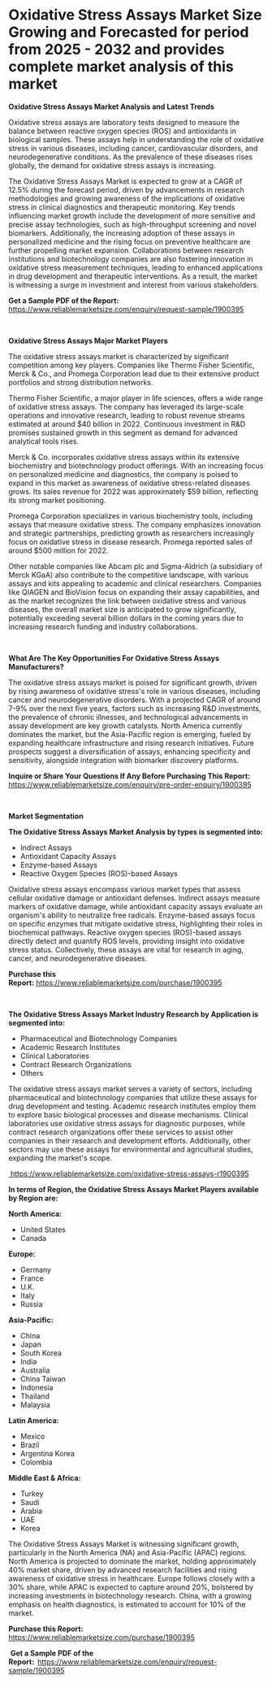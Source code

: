 <p><h1>Oxidative Stress Assays Market Size Growing and Forecasted for period from 2025 - 2032 and provides complete market analysis of this market</h1></p><p><strong>Oxidative Stress Assays Market Analysis and Latest Trends</strong></p>
<p><p>Oxidative stress assays are laboratory tests designed to measure the balance between reactive oxygen species (ROS) and antioxidants in biological samples. These assays help in understanding the role of oxidative stress in various diseases, including cancer, cardiovascular disorders, and neurodegenerative conditions. As the prevalence of these diseases rises globally, the demand for oxidative stress assays is increasing.</p><p>The Oxidative Stress Assays Market is expected to grow at a CAGR of 12.5% during the forecast period, driven by advancements in research methodologies and growing awareness of the implications of oxidative stress in clinical diagnostics and therapeutic monitoring. Key trends influencing market growth include the development of more sensitive and precise assay technologies, such as high-throughput screening and novel biomarkers. Additionally, the increasing adoption of these assays in personalized medicine and the rising focus on preventive healthcare are further propelling market expansion. Collaborations between research institutions and biotechnology companies are also fostering innovation in oxidative stress measurement techniques, leading to enhanced applications in drug development and therapeutic interventions. As a result, the market is witnessing a surge in investment and interest from various stakeholders.</p></p>
<p><strong>Get a Sample PDF of the Report:&nbsp;</strong> <a href="https://www.reliablemarketsize.com/enquiry/request-sample/1900395?utm_campaign=3460&utm_medium=2&utm_source=Github&utm_content=ia&utm_term=13042025&utm_id=oxidative-stress-assays">https://www.reliablemarketsize.com/enquiry/request-sample/1900395</a></p>
<p>&nbsp;</p>
<p><strong>Oxidative Stress Assays Major Market Players</strong></p>
<p><p>The oxidative stress assays market is characterized by significant competition among key players. Companies like Thermo Fisher Scientific, Merck & Co., and Promega Corporation lead due to their extensive product portfolios and strong distribution networks.</p><p>Thermo Fisher Scientific, a major player in life sciences, offers a wide range of oxidative stress assays. The company has leveraged its large-scale operations and innovative research, leading to robust revenue streams estimated at around $40 billion in 2022. Continuous investment in R&D promises sustained growth in this segment as demand for advanced analytical tools rises.</p><p>Merck & Co. incorporates oxidative stress assays within its extensive biochemistry and biotechnology product offerings. With an increasing focus on personalized medicine and diagnostics, the company is poised to expand in this market as awareness of oxidative stress-related diseases grows. Its sales revenue for 2022 was approximately $59 billion, reflecting its strong market positioning.</p><p>Promega Corporation specializes in various biochemistry tools, including assays that measure oxidative stress. The company emphasizes innovation and strategic partnerships, predicting growth as researchers increasingly focus on oxidative stress in disease research. Promega reported sales of around $500 million for 2022.</p><p>Other notable companies like Abcam plc and Sigma-Aldrich (a subsidiary of Merck KGaA) also contribute to the competitive landscape, with various assays and kits appealing to academic and clinical researchers. Companies like QIAGEN and BioVision focus on expanding their assay capabilities, and as the market recognizes the link between oxidative stress and various diseases, the overall market size is anticipated to grow significantly, potentially exceeding several billion dollars in the coming years due to increasing research funding and industry collaborations.</p></p>
<p>&nbsp;</p>
<p><strong>What Are The Key Opportunities For Oxidative Stress Assays Manufacturers?</strong></p>
<p><p>The oxidative stress assays market is poised for significant growth, driven by rising awareness of oxidative stress's role in various diseases, including cancer and neurodegenerative disorders. With a projected CAGR of around 7-9% over the next five years, factors such as increasing R&D investments, the prevalence of chronic illnesses, and technological advancements in assay development are key growth catalysts. North America currently dominates the market, but the Asia-Pacific region is emerging, fueled by expanding healthcare infrastructure and rising research initiatives. Future prospects suggest a diversification of assays, enhancing specificity and sensitivity, alongside integration with biomarker discovery platforms.</p></p>
<p><strong>Inquire or Share Your Questions If Any Before Purchasing This Report:</strong> <a href="https://www.reliablemarketsize.com/enquiry/pre-order-enquiry/1900395?utm_campaign=3460&utm_medium=2&utm_source=Github&utm_content=ia&utm_term=13042025&utm_id=oxidative-stress-assays">https://www.reliablemarketsize.com/enquiry/pre-order-enquiry/1900395</a></p>
<p>&nbsp;</p>
<p><strong>Market Segmentation</strong></p>
<p><strong>The Oxidative Stress Assays Market Analysis by types is segmented into:</strong></p>
<p><ul><li>Indirect Assays</li><li>Antioxidant Capacity Assays</li><li>Enzyme-based Assays</li><li>Reactive Oxygen Species (ROS)-based Assays</li></ul></p>
<p><p>Oxidative stress assays encompass various market types that assess cellular oxidative damage or antioxidant defenses. Indirect assays measure markers of oxidative damage, while antioxidant capacity assays evaluate an organism's ability to neutralize free radicals. Enzyme-based assays focus on specific enzymes that mitigate oxidative stress, highlighting their roles in biochemical pathways. Reactive oxygen species (ROS)-based assays directly detect and quantify ROS levels, providing insight into oxidative stress status. Collectively, these assays are vital for research in aging, cancer, and neurodegenerative diseases.</p></p>
<p><strong>Purchase this Report:&nbsp;</strong><a href="https://www.reliablemarketsize.com/purchase/1900395?utm_campaign=3460&utm_medium=2&utm_source=Github&utm_content=ia&utm_term=13042025&utm_id=oxidative-stress-assays">https://www.reliablemarketsize.com/purchase/1900395</a></p>
<p>&nbsp;</p>
<p><strong>The Oxidative Stress Assays Market Industry Research by Application is segmented into:</strong></p>
<p><ul><li>Pharmaceutical and Biotechnology Companies</li><li>Academic Research Institutes</li><li>Clinical Laboratories</li><li>Contract Research Organizations</li><li>Others</li></ul></p>
<p><p>The oxidative stress assays market serves a variety of sectors, including pharmaceutical and biotechnology companies that utilize these assays for drug development and testing. Academic research institutes employ them to explore basic biological processes and disease mechanisms. Clinical laboratories use oxidative stress assays for diagnostic purposes, while contract research organizations offer these services to assist other companies in their research and development efforts. Additionally, other sectors may use these assays for environmental and agricultural studies, expanding the market's scope.</p></p>
<p><a href="https://www.reliablemarketsize.com/oxidative-stress-assays-r1900395?utm_campaign=3460&utm_medium=2&utm_source=Github&utm_content=ia&utm_term=13042025&utm_id=oxidative-stress-assays">&nbsp;https://www.reliablemarketsize.com/oxidative-stress-assays-r1900395</a></p>
<p><strong>In terms of Region, the Oxidative Stress Assays Market Players available by Region are:</strong></p>
<p>
    <p> <strong> North America: </strong>
        <ul>
            <li>United States</li>
            <li>Canada</li>
        </ul>
        </p> 
    <p> <strong> Europe: </strong>
        <ul>
            <li>Germany</li>
            <li>France</li>
            <li>U.K.</li>
            <li>Italy</li>
            <li>Russia</li>
        </ul>
        </p> 
    <p> <strong> Asia-Pacific: </strong>
        <ul>
            <li>China</li>
            <li>Japan</li>
            <li>South Korea</li>
            <li>India</li>
            <li>Australia</li>
            <li>China Taiwan</li>
            <li>Indonesia</li>
            <li>Thailand</li>
            <li>Malaysia</li>
        </ul>
        </p> 
    <p> <strong> Latin America: </strong>
        <ul>
            <li>Mexico</li>
            <li>Brazil</li>
            <li>Argentina Korea</li>
            <li>Colombia</li>
        </ul>
        </p> 
    <p> <strong> Middle East & Africa: </strong>
        <ul>
            <li>Turkey</li>
            <li>Saudi</li>
            <li>Arabia</li>
            <li>UAE</li>
            <li>Korea</li>
        </ul>
    </p>
    </p>
<p><p>The Oxidative Stress Assays Market is witnessing significant growth, particularly in the North America (NA) and Asia-Pacific (APAC) regions. North America is projected to dominate the market, holding approximately 40% market share, driven by advanced research facilities and rising awareness of oxidative stress in healthcare. Europe follows closely with a 30% share, while APAC is expected to capture around 20%, bolstered by increasing investments in biotechnology research. China, with a growing emphasis on health diagnostics, is estimated to account for 10% of the market.</p></p>
<p><strong>Purchase this Report: </strong><a href="https://www.reliablemarketsize.com/purchase/1900395?utm_campaign=3460&utm_medium=2&utm_source=Github&utm_content=ia&utm_term=13042025&utm_id=oxidative-stress-assays">https://www.reliablemarketsize.com/purchase/1900395</a></p>
<p>&nbsp;<strong>Get a Sample PDF of the Report:&nbsp;&nbsp;</strong><a href="https://www.reliablemarketsize.com/enquiry/request-sample/1900395?utm_campaign=3460&utm_medium=2&utm_source=Github&utm_content=ia&utm_term=13042025&utm_id=oxidative-stress-assays">https://www.reliablemarketsize.com/enquiry/request-sample/1900395</a></p>
<p><strong></strong></p>
<p><p></p><p></p><p></p></p>